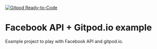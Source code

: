 [![Gitpod Ready-to-Code](https://img.shields.io/badge/Gitpod-Ready--to--Code-blue?logo=gitpod)](https://gitpod.io/#https://github.com/AMartinNo1/facebook-example1) 

# Facebook API + Gitpod.io example

Example project to play with Facebook API and gitpod.io.

